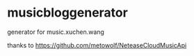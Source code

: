 # musicbloggenerator
generator for music.xuchen.wang

thanks to https://github.com/metowolf/NeteaseCloudMusicApi